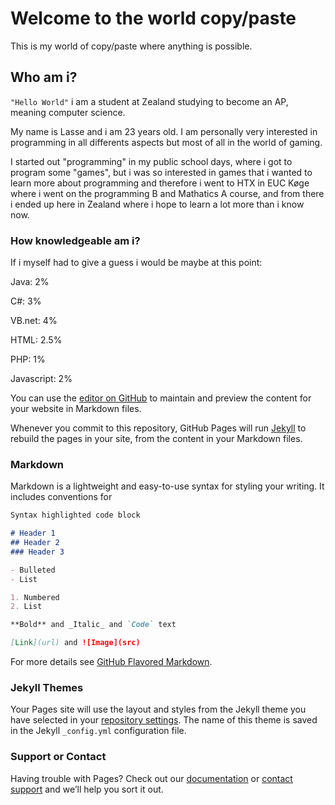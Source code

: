 # Welcome to the world copy/paste

This is my world of copy/paste where anything is possible.

## Who am i?
```"Hello World"``` i am a student at Zealand studying to become an AP, meaning computer science.

My name is Lasse and i am 23 years old.
I am personally very interested in programming in all differents aspects but most of all in the world of gaming.

I started out "programming" in my public school days, where i got to program some "games", but i was so interested in games that i wanted to learn more about programming and therefore i went to HTX in EUC Køge where i went on the programming B and Mathatics A course, and from there i ended up here in Zealand where i hope to learn a lot more than i know now.

### How knowledgeable am i?
If i myself had to give a guess i would be maybe at this point:

Java: 2%

C#: 3%

VB.net: 4%

HTML: 2.5%

PHP: 1%

Javascript: 2%




You can use the [editor on GitHub](https://github.com/Bombohog/Bombohog.github.io/edit/master/index.md) to maintain and preview the content for your website in Markdown files.

Whenever you commit to this repository, GitHub Pages will run [Jekyll](https://jekyllrb.com/) to rebuild the pages in your site, from the content in your Markdown files.

### Markdown

Markdown is a lightweight and easy-to-use syntax for styling your writing. It includes conventions for

```markdown
Syntax highlighted code block

# Header 1
## Header 2
### Header 3

- Bulleted
- List

1. Numbered
2. List

**Bold** and _Italic_ and `Code` text

[Link](url) and ![Image](src)
```

For more details see [GitHub Flavored Markdown](https://guides.github.com/features/mastering-markdown/).

### Jekyll Themes

Your Pages site will use the layout and styles from the Jekyll theme you have selected in your [repository settings](https://github.com/Bombohog/Bombohog.github.io/settings). The name of this theme is saved in the Jekyll `_config.yml` configuration file.

### Support or Contact

Having trouble with Pages? Check out our [documentation](https://docs.github.com/categories/github-pages-basics/) or [contact support](https://github.com/contact) and we’ll help you sort it out.
